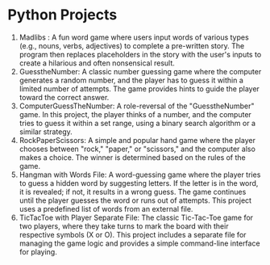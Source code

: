 # Python Projects

1) Madlibs :  A fun word game where users input words of various types (e.g., nouns, verbs, adjectives) to complete a pre-written story. The program then replaces placeholders in the story with the user's inputs to create a hilarious and often nonsensical result.
2) GuesstheNumber: A classic number guessing game where the computer generates a random number, and the player has to guess it within a limited number of attempts. The game provides hints to guide the player toward the correct answer.
3) ComputerGuessTheNumber: A role-reversal of the "GuesstheNumber" game. In this project, the player thinks of a number, and the computer tries to guess it within a set range, using a binary search algorithm or a similar strategy.
4) RockPaperScissors: A simple and popular hand game where the player chooses between "rock," "paper," or "scissors," and the computer also makes a choice. The winner is determined based on the rules of the game.
5) Hangman with Words File: A word-guessing game where the player tries to guess a hidden word by suggesting letters. If the letter is in the word, it is revealed; if not, it results in a wrong guess. The game continues until the player guesses the word or runs out of attempts. This project uses a predefined list of words from an external file.
6) TicTacToe with Player Separate File: The classic Tic-Tac-Toe game for two players, where they take turns to mark the board with their respective symbols (X or O). This project includes a separate file for managing the game logic and provides a simple command-line interface for playing.





